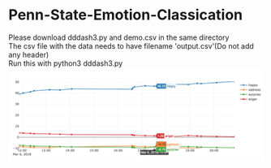 # Penn-State-Emotion-Classication
Please download dddash3.py and demo.csv in the same directory <br />
The csv file with the data needs to have filename 'output.csv'(Do not add any header) <br />
Run this with python3 dddash3.py <br />
![alt text](https://github.com/stefanjuang/Penn-State-Emotion-Classication/blob/master/Screen%20Shot%202018-03-22%20at%202.03.36%20PM.png)
